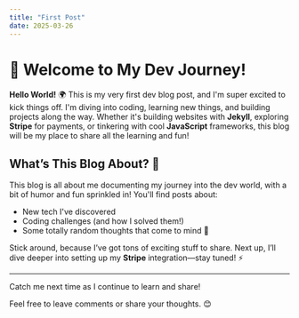 ```yaml
---
title: "First Post"
date: 2025-03-26
---
```


# 🚀 Welcome to My Dev Journey!

**Hello World!** 🌍 This is my very first dev blog post, and I'm super excited to kick things off. I'm diving into coding, learning new things, and building projects along the way. Whether it's building websites with **Jekyll**, exploring **Stripe** for payments, or tinkering with cool **JavaScript** frameworks, this blog will be my place to share all the learning and fun!

## What’s This Blog About? 🤔

This blog is all about me documenting my journey into the dev world, with a bit of humor and fun sprinkled in! You'll find posts about:

- New tech I've discovered
- Coding challenges (and how I solved them!)
- Some totally random thoughts that come to mind 💭

Stick around, because I’ve got tons of exciting stuff to share. Next up, I’ll dive deeper into setting up my **Stripe** integration—stay tuned! ⚡️

---

Catch me next time as I continue to learn and share!

Feel free to leave comments or share your thoughts. 😊
